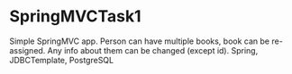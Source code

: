 # SpringMVCTask1
Simple SpringMVC app. Person can have multiple books, book can be re-assigned. Any info about them can be changed (except id).
Spring, JDBCTemplate, PostgreSQL
